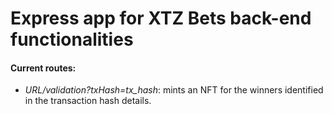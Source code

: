 # Express app for XTZ Bets back-end functionalities

#### Current routes:

- _URL/validation?txHash=tx_hash_: mints an NFT for the winners identified in the transaction hash details.
